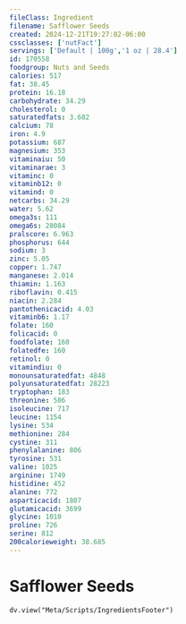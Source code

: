 ```yaml
---
fileClass: Ingredient
filename: Safflower Seeds
created: 2024-12-21T19:27:02-06:00
cssclasses: ['nutFact']
servings: ['Default | 100g','1 oz | 28.4']
id: 170558
foodgroup: Nuts and Seeds
calories: 517
fat: 38.45
protein: 16.18
carbohydrate: 34.29
cholesterol: 0
saturatedfats: 3.682
calcium: 78
iron: 4.9
potassium: 687
magnesium: 353
vitaminaiu: 50
vitaminarae: 3
vitaminc: 0
vitaminb12: 0
vitamind: 0
netcarbs: 34.29
water: 5.62
omega3s: 111
omega6s: 28084
pralscore: 6.963
phosphorus: 644
sodium: 3
zinc: 5.05
copper: 1.747
manganese: 2.014
thiamin: 1.163
riboflavin: 0.415
niacin: 2.284
pantothenicacid: 4.03
vitaminb6: 1.17
folate: 160
folicacid: 0
foodfolate: 160
folatedfe: 160
retinol: 0
vitamindiu: 0
monounsaturatedfat: 4848
polyunsaturatedfat: 28223
tryptophan: 183
threonine: 586
isoleucine: 717
leucine: 1154
lysine: 534
methionine: 284
cystine: 311
phenylalanine: 806
tyrosine: 531
valine: 1025
arginine: 1749
histidine: 452
alanine: 772
asparticacid: 1807
glutamicacid: 3699
glycine: 1010
proline: 726
serine: 812
200calorieweight: 38.685
---
```


# Safflower Seeds

```dataviewjs
dv.view("Meta/Scripts/IngredientsFooter")
```